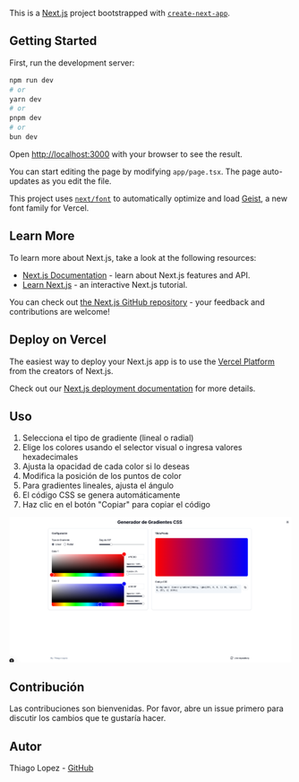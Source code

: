 This is a [Next.js](https://nextjs.org) project bootstrapped with [`create-next-app`](https://nextjs.org/docs/app/api-reference/cli/create-next-app).

## Getting Started

First, run the development server:

```bash
npm run dev
# or
yarn dev
# or
pnpm dev
# or
bun dev
```

Open [http://localhost:3000](http://localhost:3000) with your browser to see the result.

You can start editing the page by modifying `app/page.tsx`. The page auto-updates as you edit the file.

This project uses [`next/font`](https://nextjs.org/docs/app/building-your-application/optimizing/fonts) to automatically optimize and load [Geist](https://vercel.com/font), a new font family for Vercel.

## Learn More

To learn more about Next.js, take a look at the following resources:

- [Next.js Documentation](https://nextjs.org/docs) - learn about Next.js features and API.
- [Learn Next.js](https://nextjs.org/learn) - an interactive Next.js tutorial.

You can check out [the Next.js GitHub repository](https://github.com/vercel/next.js) - your feedback and contributions are welcome!

## Deploy on Vercel

The easiest way to deploy your Next.js app is to use the [Vercel Platform](https://vercel.com/new?utm_medium=default-template&filter=next.js&utm_source=create-next-app&utm_campaign=create-next-app-readme) from the creators of Next.js.

Check out our [Next.js deployment documentation](https://nextjs.org/docs/app/building-your-application/deploying) for more details.

## Uso

1. Selecciona el tipo de gradiente (lineal o radial)
2. Elige los colores usando el selector visual o ingresa valores hexadecimales
3. Ajusta la opacidad de cada color si lo deseas
4. Modifica la posición de los puntos de color
5. Para gradientes lineales, ajusta el ángulo
6. El código CSS se genera automáticamente
7. Haz clic en el botón "Copiar" para copiar el código

![Gradient Generator](./doc/css-gradient-generator.png)

## Contribución

Las contribuciones son bienvenidas. Por favor, abre un issue primero para discutir los cambios que te gustaría hacer.

## Autor

Thiago Lopez - [GitHub](https://github.com/10075016-22)
